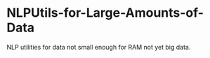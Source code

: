 # NLPUtils-for-Large-Amounts-of-Data
NLP utilities for data not small enough for RAM not yet big data.

